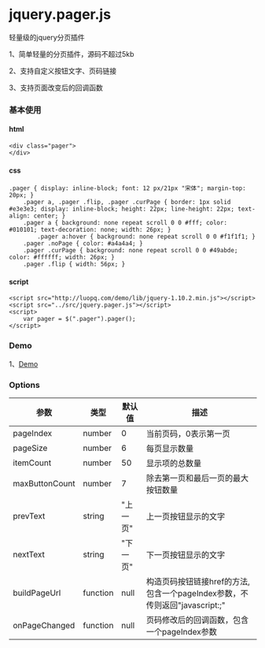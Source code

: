 # jquery.pager.js
轻量级的jquery分页插件

1、简单轻量的分页插件，源码不超过5kb

2、支持自定义按钮文字、页码链接

3、支持页面改变后的回调函数

### 基本使用
#### html
```
<div class="pager">
</div>
```

#### css
```
.pager { display: inline-block; font: 12 px/21px "宋体"; margin-top: 20px; }
    .pager a, .pager .flip, .pager .curPage { border: 1px solid #e3e3e3; display: inline-block; height: 22px; line-height: 22px; text-align: center; }
    .pager a { background: none repeat scroll 0 0 #fff; color: #010101; text-decoration: none; width: 26px; }
        .pager a:hover { background: none repeat scroll 0 0 #f1f1f1; }
    .pager .noPage { color: #a4a4a4; }
    .pager .curPage { background: none repeat scroll 0 0 #49abde; color: #ffffff; width: 26px; }
    .pager .flip { width: 56px; }
```

#### script
```
<script src="http://luopq.com/demo/lib/jquery-1.10.2.min.js"></script>
<script src="../src/jquery.pager.js"></script>
<script>
    var pager = $(".pager").pager();
</script>
```

### Demo
1、<a href="http://luopq.com/demo/pager/examples/index.html" target="_blank">Demo</a>

### Options
|参数|类型|默认值|描述|
|----|---|-----|----|
|pageIndex|number|0|当前页码，0表示第一页|
|pageSize|number|6|每页显示数量|
|itemCount|number|50|显示项的总数量|
|maxButtonCount|number|7|除去第一页和最后一页的最大按钮数量|
|prevText|string|"上一页"|上一页按钮显示的文字|
|nextText|string|"下一页"|下一页按钮显示的文字|
|buildPageUrl|function|null|构造页码按钮链接href的方法,包含一个pageIndex参数，不传则返回"javascript:;"|
|onPageChanged|function|null|页码修改后的回调函数，包含一个pageIndex参数|